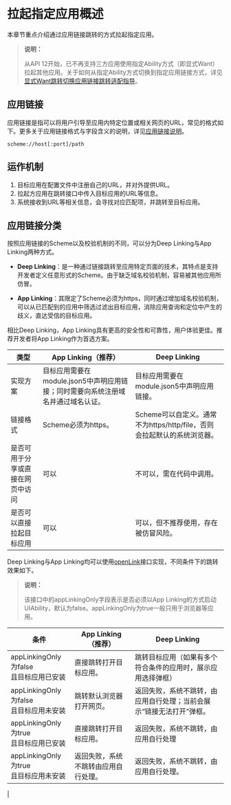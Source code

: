 # 拉起指定应用概述

本章节重点介绍通过应用链接跳转的方式拉起指定应用。

> **说明：**
> 
> 从API 12开始，已不再支持三方应用使用指定Ability方式（即显式Want）拉起其他应用。关于如何从指定Ability方式切换到指定应用链接方式，详见[显式Want跳转切换应用链接跳转适配指导](uiability-startup-adjust.md)。


## 应用链接

应用链接是指可以将用户引导至应用内特定位置或相关网页的URL，常见的格式如下。更多关于应用链接格式与字段含义的说明，详见[应用链接说明](app-uri-config.md)。

```
scheme://host[:port]/path
```


## 运作机制

1. 目标应用在配置文件中注册自己的URL，并对外提供URL。
2. 拉起方应用在跳转接口中传入目标应用的URL等信息。
3. 系统接收到URL等相关信息，会寻找对应匹配项，并跳转至目标应用。


## 应用链接分类

按照应用链接的Scheme以及校验机制的不同，可以分为Deep Linking与App Linking两种方式。

- **Deep Linking**：是一种通过链接跳转至应用特定页面的技术，其特点是支持开发者定义任意形式的Scheme。由于缺乏域名校验机制，容易被其他应用所仿冒。

- **App Linking**：其限定了Scheme必须为https，同时通过增加域名校验机制，可以从已匹配到的应用中筛选过滤出目标应用，消除应用查询和定位中产生的歧义，直达受信的目标应用。


相比Deep Linking，App Linking具有更高的安全性和可靠性，用户体验更佳。推荐开发者将App Linking作为首选方案。

| 类型 | App Linking（推荐） | Deep Linking |
| -------- | -------- |-------- |
| 实现方案 | 目标应用需要在module.json5中声明应用链接；同时需要向系统注册域名并通过域名认证。 |  目标应用需要在module.json5中声明应用链接。 |
| 链接格式 | Scheme必须为https。 | Scheme可以自定义。通常不为https/http/file，否则会拉起默认的系统浏览器。 |
| 是否可用于分享或直接在网页中访问 | 可以 | 不可以，需在代码中调用。 |
| 是否可以直接拉起目标应用 | 可以 | 可以，但不推荐使用，存在被仿冒风险。 |

Deep Linking与App Linking均可以使用[openLink](../reference/apis-ability-kit/js-apis-inner-application-uiAbilityContext.md#uiabilitycontextopenlink12)接口实现，不同条件下的跳转效果如下。

> **说明：**
> 
> 该接口中的appLinkingOnly字段表示是否必须以App Linking的方式启动UIAbility，默认为false。appLinkingOnly为true一般只用于浏览器等应用。


| 条件 | App Linking（推荐） | Deep Linking |
| -------- | -------- |-------- |
| appLinkingOnly为false<br>且目标应用已安装 | 直接跳转打开目标应用。 | 跳转目标应用（如果有多个符合条件的应用时，展示应用选择弹框） |
| appLinkingOnly为false<br>且目标应用未安装 | 跳转默认浏览器打开网页。 |返回失败，系统不跳转，由应用自行处理；当前会展示“链接无法打开”弹框。 |
| appLinkingOnly为true<br>且目标应用已安装 | 直接跳转打开目标应用。 |返回失败，系统不跳转，由应用自行处理 |
| appLinkingOnly为true<br>且目标应用未安装 | 返回失败，系统不跳转由应用自行处理。 | 返回失败，系统不跳转，由应用自行处理。 |


|


